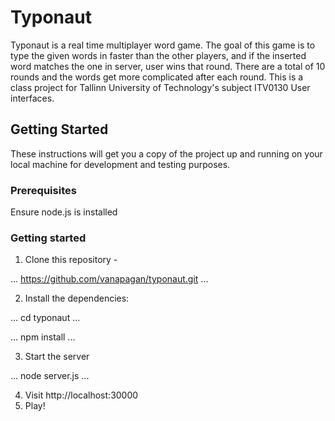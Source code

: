 # Typonaut

Typonaut is a real time multiplayer word game. The goal of this game is to type the given words in faster than the other players, and if the inserted word matches the one in server, user wins that round.
There are a total of 10 rounds and the words get more complicated after each round.
This is a class project for Tallinn University of Technology's subject ITV0130 User interfaces.

## Getting Started

These instructions will get you a copy of the project up and running on your local machine for development and testing purposes.

### Prerequisites

Ensure node.js is installed

### Getting started

1. Clone this repository - 

... 
https://github.com/vanapagan/typonaut.git 
...

2. Install the dependencies:

...
cd typonaut
...

...
npm install
...

3. Start the server 

...
node server.js
...

4. Visit http://localhost:30000
5. Play!
